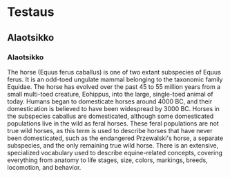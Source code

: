 # Testaus

## Alaotsikko
### Alaotsikko

The horse (Equus ferus caballus) is one of two extant subspecies of Equus ferus. It is an odd-toed ungulate mammal belonging to the taxonomic family Equidae. The horse has evolved over the past 45 to 55 million years from a small multi-toed creature, Eohippus, into the large, single-toed animal of today. Humans began to domesticate horses around 4000 BC, and their domestication is believed to have been widespread by 3000 BC. Horses in the subspecies caballus are domesticated, although some domesticated populations live in the wild as feral horses. These feral populations are not true wild horses, as this term is used to describe horses that have never been domesticated, such as the endangered Przewalski's horse, a separate subspecies, and the only remaining true wild horse. There is an extensive, specialized vocabulary used to describe equine-related concepts, covering everything from anatomy to life stages, size, colors, markings, breeds, locomotion, and behavior.
